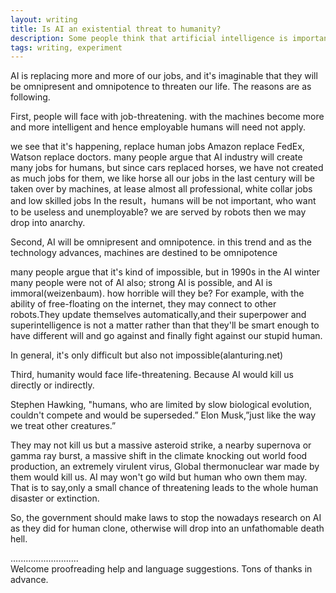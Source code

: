 ```yaml
---
layout: writing
title: Is AI an existential threat to humanity?
description: Some people think that artificial intelligence is important to the development of society, while others think that it has negative effects on society. Discuss both these views and give your opinion.
tags: writing, experiment
---
```


AI is replacing more and more of our jobs, and it's imaginable that they will be omnipresent and omnipotence to threaten our life. The reasons are as following.

First, people will face with job-threatening. with the machines become more and more intelligent and hence employable humans will need not apply.

we see that it's happening, replace human jobs Amazon replace FedEx, Watson replace doctors. many people argue that AI industry will create many jobs for humans, but since cars replaced horses, we have not created as much jobs for them, we like horse all our jobs in the last century will be taken over by machines, at lease almost all professional, white collar jobs and low skilled jobs 
In  the result，humans will be not important, who want to be useless and unemployable? we are served by robots then we may drop into anarchy.

Second, AI will be omnipresent and omnipotence. in this trend and as the technology advances, machines are destined to be omnipotence

many people argue that it's kind of impossible, but in 1990s in the AI winter many people were not of AI also; strong AI is possible, and AI is immoral(weizenbaum). how horrible will they be?
For example, with the ability of free-floating on the internet, they may connect to other robots.They update themselves automatically,and their superpower and superintelligence is not a matter rather than that they'll be smart enough to have different will and go against and finally fight against our stupid human.

In general, it's only difficult but also not impossible(alanturing.net)

Third, humanity would face life-threatening. Because AI would kill us directly or indirectly.

Stephen Hawking, "humans, who are limited by slow biological evolution, couldn't compete and would be superseded.” Elon Musk,”just like the way we treat other creatures.”

They may not kill us but a massive asteroid strike, a nearby supernova or gamma ray burst, a massive shift in the climate knocking out world food production, an extremely virulent virus, Global thermonuclear war made by them would kill us. AI may won't go wild but human who own them may. That is to say,only a small chance of threatening leads to the whole human disaster or extinction.

So, the government should make laws to stop the nowadays research on AI as they did for human clone, otherwise will drop into an unfathomable death hell.

...........................     
Welcome proofreading help and language suggestions. Tons of thanks in advance.

